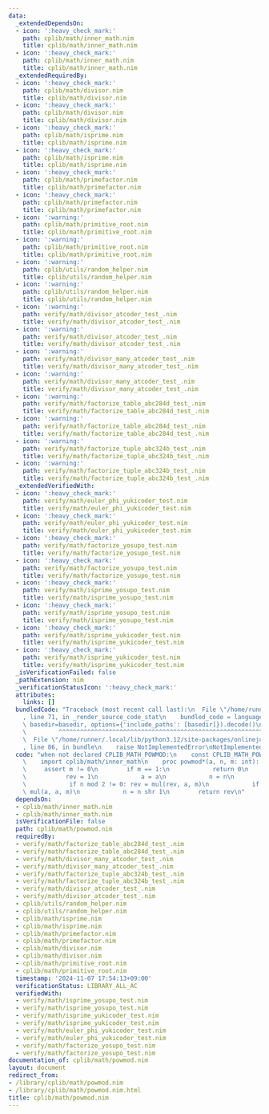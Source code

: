 ```yaml
---
data:
  _extendedDependsOn:
  - icon: ':heavy_check_mark:'
    path: cplib/math/inner_math.nim
    title: cplib/math/inner_math.nim
  - icon: ':heavy_check_mark:'
    path: cplib/math/inner_math.nim
    title: cplib/math/inner_math.nim
  _extendedRequiredBy:
  - icon: ':heavy_check_mark:'
    path: cplib/math/divisor.nim
    title: cplib/math/divisor.nim
  - icon: ':heavy_check_mark:'
    path: cplib/math/divisor.nim
    title: cplib/math/divisor.nim
  - icon: ':heavy_check_mark:'
    path: cplib/math/isprime.nim
    title: cplib/math/isprime.nim
  - icon: ':heavy_check_mark:'
    path: cplib/math/isprime.nim
    title: cplib/math/isprime.nim
  - icon: ':heavy_check_mark:'
    path: cplib/math/primefactor.nim
    title: cplib/math/primefactor.nim
  - icon: ':heavy_check_mark:'
    path: cplib/math/primefactor.nim
    title: cplib/math/primefactor.nim
  - icon: ':warning:'
    path: cplib/math/primitive_root.nim
    title: cplib/math/primitive_root.nim
  - icon: ':warning:'
    path: cplib/math/primitive_root.nim
    title: cplib/math/primitive_root.nim
  - icon: ':warning:'
    path: cplib/utils/random_helper.nim
    title: cplib/utils/random_helper.nim
  - icon: ':warning:'
    path: cplib/utils/random_helper.nim
    title: cplib/utils/random_helper.nim
  - icon: ':warning:'
    path: verify/math/divisor_atcoder_test_.nim
    title: verify/math/divisor_atcoder_test_.nim
  - icon: ':warning:'
    path: verify/math/divisor_atcoder_test_.nim
    title: verify/math/divisor_atcoder_test_.nim
  - icon: ':warning:'
    path: verify/math/divisor_many_atcoder_test_.nim
    title: verify/math/divisor_many_atcoder_test_.nim
  - icon: ':warning:'
    path: verify/math/divisor_many_atcoder_test_.nim
    title: verify/math/divisor_many_atcoder_test_.nim
  - icon: ':warning:'
    path: verify/math/factorize_table_abc284d_test_.nim
    title: verify/math/factorize_table_abc284d_test_.nim
  - icon: ':warning:'
    path: verify/math/factorize_table_abc284d_test_.nim
    title: verify/math/factorize_table_abc284d_test_.nim
  - icon: ':warning:'
    path: verify/math/factorize_tuple_abc324b_test_.nim
    title: verify/math/factorize_tuple_abc324b_test_.nim
  - icon: ':warning:'
    path: verify/math/factorize_tuple_abc324b_test_.nim
    title: verify/math/factorize_tuple_abc324b_test_.nim
  _extendedVerifiedWith:
  - icon: ':heavy_check_mark:'
    path: verify/math/euler_phi_yukicoder_test.nim
    title: verify/math/euler_phi_yukicoder_test.nim
  - icon: ':heavy_check_mark:'
    path: verify/math/euler_phi_yukicoder_test.nim
    title: verify/math/euler_phi_yukicoder_test.nim
  - icon: ':heavy_check_mark:'
    path: verify/math/factorize_yosupo_test.nim
    title: verify/math/factorize_yosupo_test.nim
  - icon: ':heavy_check_mark:'
    path: verify/math/factorize_yosupo_test.nim
    title: verify/math/factorize_yosupo_test.nim
  - icon: ':heavy_check_mark:'
    path: verify/math/isprime_yosupo_test.nim
    title: verify/math/isprime_yosupo_test.nim
  - icon: ':heavy_check_mark:'
    path: verify/math/isprime_yosupo_test.nim
    title: verify/math/isprime_yosupo_test.nim
  - icon: ':heavy_check_mark:'
    path: verify/math/isprime_yukicoder_test.nim
    title: verify/math/isprime_yukicoder_test.nim
  - icon: ':heavy_check_mark:'
    path: verify/math/isprime_yukicoder_test.nim
    title: verify/math/isprime_yukicoder_test.nim
  _isVerificationFailed: false
  _pathExtension: nim
  _verificationStatusIcon: ':heavy_check_mark:'
  attributes:
    links: []
  bundledCode: "Traceback (most recent call last):\n  File \"/home/runner/.local/lib/python3.12/site-packages/onlinejudge_verify/documentation/build.py\"\
    , line 71, in _render_source_code_stat\n    bundled_code = language.bundle(stat.path,\
    \ basedir=basedir, options={'include_paths': [basedir]}).decode()\n          \
    \         ^^^^^^^^^^^^^^^^^^^^^^^^^^^^^^^^^^^^^^^^^^^^^^^^^^^^^^^^^^^^^^^^^^^^^^^^^^^^^^^^^\n\
    \  File \"/home/runner/.local/lib/python3.12/site-packages/onlinejudge_verify/languages/nim.py\"\
    , line 86, in bundle\n    raise NotImplementedError\nNotImplementedError\n"
  code: "when not declared CPLIB_MATH_POWMOD:\n    const CPLIB_MATH_POWMOD* = 1\n\
    \    import cplib/math/inner_math\n    proc powmod*(a, n, m: int): int =\n   \
    \     assert m != 0\n        if m == 1:\n            return 0\n        var\n \
    \           rev = 1\n            a = a\n            n = n\n        while n > 0:\n\
    \            if n mod 2 != 0: rev = mul(rev, a, m)\n            if n > 1: a =\
    \ mul(a, a, m)\n            n = n shr 1\n        return rev\n"
  dependsOn:
  - cplib/math/inner_math.nim
  - cplib/math/inner_math.nim
  isVerificationFile: false
  path: cplib/math/powmod.nim
  requiredBy:
  - verify/math/factorize_table_abc284d_test_.nim
  - verify/math/factorize_table_abc284d_test_.nim
  - verify/math/divisor_many_atcoder_test_.nim
  - verify/math/divisor_many_atcoder_test_.nim
  - verify/math/factorize_tuple_abc324b_test_.nim
  - verify/math/factorize_tuple_abc324b_test_.nim
  - verify/math/divisor_atcoder_test_.nim
  - verify/math/divisor_atcoder_test_.nim
  - cplib/utils/random_helper.nim
  - cplib/utils/random_helper.nim
  - cplib/math/isprime.nim
  - cplib/math/isprime.nim
  - cplib/math/primefactor.nim
  - cplib/math/primefactor.nim
  - cplib/math/divisor.nim
  - cplib/math/divisor.nim
  - cplib/math/primitive_root.nim
  - cplib/math/primitive_root.nim
  timestamp: '2024-11-07 17:54:13+09:00'
  verificationStatus: LIBRARY_ALL_AC
  verifiedWith:
  - verify/math/isprime_yosupo_test.nim
  - verify/math/isprime_yosupo_test.nim
  - verify/math/isprime_yukicoder_test.nim
  - verify/math/isprime_yukicoder_test.nim
  - verify/math/euler_phi_yukicoder_test.nim
  - verify/math/euler_phi_yukicoder_test.nim
  - verify/math/factorize_yosupo_test.nim
  - verify/math/factorize_yosupo_test.nim
documentation_of: cplib/math/powmod.nim
layout: document
redirect_from:
- /library/cplib/math/powmod.nim
- /library/cplib/math/powmod.nim.html
title: cplib/math/powmod.nim
---
```

